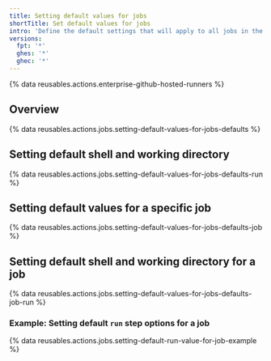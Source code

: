```yaml
---
title: Setting default values for jobs
shortTitle: Set default values for jobs
intro: 'Define the default settings that will apply to all jobs in the workflow, or all steps in a job.'
versions:
  fpt: '*'
  ghes: '*'
  ghec: '*'
---
```


{% data reusables.actions.enterprise-github-hosted-runners %}

## Overview

{% data reusables.actions.jobs.setting-default-values-for-jobs-defaults %}

## Setting default shell and working directory

{% data reusables.actions.jobs.setting-default-values-for-jobs-defaults-run %}

## Setting default values for a specific job

{% data reusables.actions.jobs.setting-default-values-for-jobs-defaults-job %}

## Setting default shell and working directory for a job

{% data reusables.actions.jobs.setting-default-values-for-jobs-defaults-job-run %}

### Example: Setting default `run` step options for a job

{% data reusables.actions.jobs.setting-default-run-value-for-job-example %}
